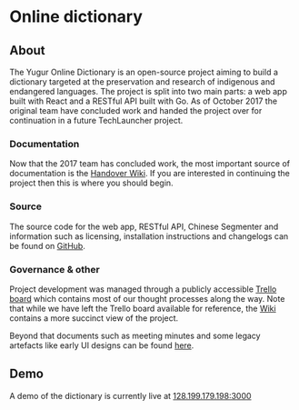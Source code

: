 # Online dictionary

## About

The Yugur Online Dictionary is an open-source project aiming to build a dictionary targeted at the preservation and research of indigenous and endangered languages. The project is split into two main parts: a web app built with React and a RESTful API built with Go. As of October 2017 the original team have concluded work and handed the project over for continuation in a future TechLauncher project.

### Documentation

Now that the 2017 team has concluded work, the most important source of documentation is the [Handover Wiki](https://www.notion.so/yugur/Yugur-Dictionary-dc2b5c1dacc0431886fedb1b6803836a). If you are interested in continuing the project then this is where you should begin.

### Source
The source code for the web app, RESTful API, Chinese Segmenter and information such as licensing, installation instructions and changelogs can be found on [GitHub](https://github.com/yugur). 

### Governance & other
Project development was managed through a publicly accessible [Trello board](https://trello.com/b/jMzGDNag/yugur-dictionary-app) which contains most of our thought processes along the way. Note that while we have left the Trello board available for reference, the [Wiki](https://www.notion.so/yugur/Yugur-Dictionary-dc2b5c1dacc0431886fedb1b6803836a) contains a more succinct view of the project.

Beyond that documents such as meeting minutes and some legacy artefacts like early UI designs can be found [here](https://drive.google.com/open?id=0ByT4L7eSmJWtZXIwQV8xX2U2VFU).

## Demo

A demo of the dictionary is currently live at [128.199.179.198:3000](http://128.199.179.198:3000/)

